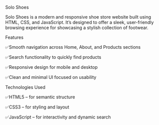 Solo Shoes

Solo Shoes is a modern and responsive shoe store website built using HTML, CSS, and JavaScript. It’s designed to offer a sleek, user-friendly browsing experience for showcasing a stylish collection of footwear.

Features

✅Smooth navigation across Home, About, and Products sections

✅Search functionality to quickly find products

✅Responsive design for mobile and desktop

✅Clean and minimal UI focused on usability


Technologies Used

✅HTML5 – for semantic structure

✅CSS3 – for styling and layout

✅JavaScript – for interactivity and dynamic search
